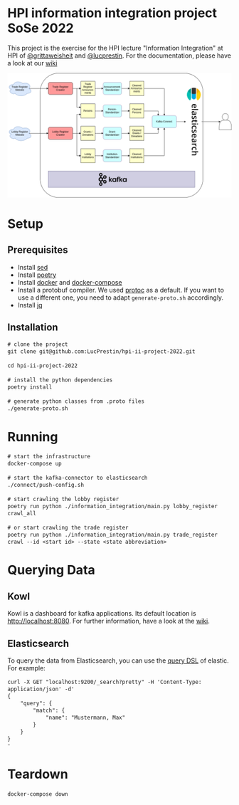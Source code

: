 # HPI information integration project SoSe 2022

This project is the exercise for the HPI lecture "Information Integration" at HPI of [@grittaweisheit](https://github.com/grittaweisheit) and [@lucprestin](https://github.com/LucPrestin). For the documentation, please have a look at our [wiki](https://github.com/LucPrestin/hpi-ii-project-2022/wiki)

![](architecture.png)

# Setup

## Prerequisites

- Install [sed](https://wiki.ubuntuusers.de/sed/)
- Install [poetry](https://python-poetry.org/docs/#installation)
- Install [docker](https://docs.docker.com/get-docker/) and [docker-compose](https://docs.docker.com/compose/install/)
- Install a protobuf compiler. We used [protoc](https://grpc.io/docs/protoc-installation/) as a default. If you want to use a different one, you need to adapt `generate-proto.sh` accordingly.
- Install [jq](https://stedolan.github.io/jq/download/)

## Installation

```shell
# clone the project
git clone git@github.com:LucPrestin/hpi-ii-project-2022.git

cd hpi-ii-project-2022

# install the python dependencies
poetry install

# generate python classes from .proto files
./generate-proto.sh
```

# Running

```shell
# start the infrastructure
docker-compose up

# start the kafka-connector to elasticsearch
./connect/push-config.sh

# start crawling the lobby register
poetry run python ./information_integration/main.py lobby_register crawl_all

# or start crawling the trade register
poetry run python ./information_integration/main.py trade_register crawl --id <start id> --state <state abbreviation>
```

# Querying Data

## Kowl

Kowl is a dashboard for kafka applications. Its default location is [http://localhost:8080](http://localhost:8080). For further information, have a look at the [wiki](https://github.com/LucPrestin/hpi-ii-project-2022/wiki/Kowl).

## Elasticsearch

To query the data from Elasticsearch, you can use
the [query DSL](https://www.elastic.co/guide/en/elasticsearch/reference/7.17/query-dsl.html) of elastic. For example:

```shell
curl -X GET "localhost:9200/_search?pretty" -H 'Content-Type: application/json' -d'
{
    "query": {
        "match": {
            "name": "Mustermann, Max"
        }
    }
}
'
```
# Teardown

```shell
docker-compose down
```
